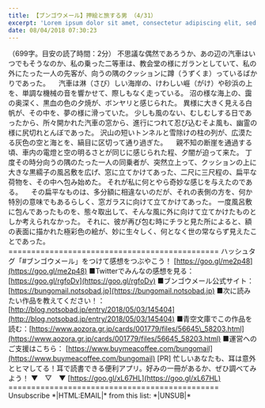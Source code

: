 ```yaml
---
title: 【ブンゴウメール】押絵と旅する男 （4/31）
excerpt: 'Lorem ipsum dolor sit amet, consectetur adipiscing elit, sed do eiusmod tempor incididunt ut labore et dolore magna aliqua. Praesent elementum facilisis leo vel fringilla est ullamcorper eget. At imperdiet dui accumsan sit amet nulla facilisi morbi tempus.'
date: 08/04/2018 07:30:23
---
```


（699字。目安の読了時間：2分） 不思議な偶然であろうか、あの辺の汽車はいつでもそうなのか、私の乗った二等車は、教会堂の様にガランとしていて、私の外にたった一人の先客が、向うの隅のクッションに蹲（うずくま）っているばかりであった。 　汽車は淋（さび）しい海岸の、けわしい崕（がけ）や砂浜の上を、単調な機械の音を響かせて、際しもなく走っている。 沼の様な海上の、靄の奥深く、黒血の色の夕焼が、ボンヤリと感じられた。 異様に大きく見える白帆が、その中を、夢の様に滑っていた。 少しも風のない、むしむしする日であったから、所々開かれた汽車の窓から、進行につれて忍び込むそよ風も、幽霊の様に尻切れとんぼであった。 沢山の短いトンネルと雪除けの柱の列が、広漠たる灰色の空と海とを、縞目に区切って通り過ぎた。 　親不知の断崖を通過する頃、車内の電燈と空の明るさとが同じに感じられた程、夕闇が迫って来た。 丁度その時分向うの隅のたった一人の同乗者が、突然立上って、クッションの上に大きな黒繻子の風呂敷を広げ、窓に立てかけてあった、二尺に三尺程の、扁平な荷物を、その中へ包み始めた。 それが私に何とやら奇妙な感じを与えたのである。 　その扁平なものは、多分額に相違ないのだが、それの表側の方を、何か特別の意味でもあるらしく、窓ガラスに向けて立てかけてあった。 一度風呂敷に包んであったものを、態々取出して、そんな風に外に向けて立てかけたものとしか考えられなかった。 それに、彼が再び包む時にチラと見た所によると、額の表面に描かれた極彩色の絵が、妙に生々しく、何となく世の常ならず見えたことであった。 ============================================== ハッシュタグ「#ブンゴウメール」をつけて感想をつぶやこう！ [https://goo.gl/me2p48](https://goo.gl/me2p48) ■Twitterでみんなの感想を見る：[https://goo.gl/rgfoDv](https://goo.gl/rgfoDv) ■ブンゴウメール公式サイト：[https://bungomail.notsobad.jp](https://bungomail.notsobad.jp) ■次に読みたい作品を教えてください！：[http://blog.notsobad.jp/entry/2018/05/03/145404](http://blog.notsobad.jp/entry/2018/05/03/145404) ■青空文庫でこの作品を読む：[https://www.aozora.gr.jp/cards/001779/files/56645\_58203.html](https://www.aozora.gr.jp/cards/001779/files/56645_58203.html) ■運営へのご支援はこちら： [https://www.buymeacoffee.com/bungomail](https://www.buymeacoffee.com/bungomail) \[PR\] 忙しいあなたも、耳は意外とヒマしてる！耳で読書できる便利アプリ。好みの一冊があるか、ぜひ調べてみよう！ ▼　▽　▼ [https://goo.gl/xL67HL](https://goo.gl/xL67HL) ============================================== Unsubscribe \*|HTML:EMAIL|\* from this list: \*|UNSUB|\*